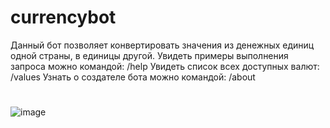 # currencybot
Данный бот позволяет конвертировать значения из денежных единиц одной страны, в единицы другой.
Увидеть примеры выполнения запроса можно командой: /help
Увидеть список всех доступных валют: /values
Узнать о создателе бота можно командой: /about
#
![image](https://github.com/jforsety/currencybot/assets/112902554/b5d9cc97-67d9-4c1a-a434-aaa8a8a5f4c9)



